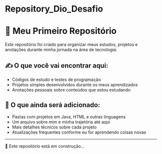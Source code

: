 #                  Repository_Dio_Desafio

# 📁 Meu Primeiro Repositório

Este repositório foi criado para organizar meus estudos, projetos e anotações durante minha jornada na área de tecnologia.

## ✍️ O que você vai encontrar aqui:

- Códigos de estudo e testes de programação
- Projetos simples desenvolvidos durante os meus aprendizados
- Anotações pessoais sobre conteúdos que estou estudando

## 🔧 O que ainda será adicionado:

- Pastas com projetos em Java, HTML e outras linguagens
- Um arquivo sobre mim e minha trajetória até aqui
- Mais detalhes técnicos sobre cada projeto
- Atualizações frequentes conforme eu for aprendendo coisas novas

---

🚧 Este repositório está em construção... 

